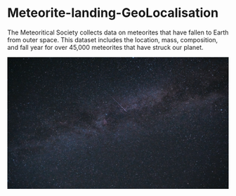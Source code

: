 # Meteorite-landing-GeoLocalisation
The Meteoritical Society collects data on meteorites that have fallen to Earth from outer space. This dataset includes the location, mass, composition, and fall year for over 45,000 meteorites that have struck our planet.
<p align="center">
  <img width="1000" height="300" src="/img/simon-schwyter-iq2qbNT_2x0-unsplash.jpg">
</p>
